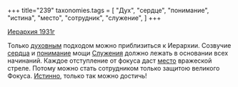 +++
title="239"
taxonomies.tags = [
 "Дух",
 "сердце",
 "понимание",
 "истина",
 "место",
 "сотрудник",
 "служение",
]
+++

[Иерархия 1931г](/agni/1931)

Только [духовным](/tags/Дух) подходом можно приблизиться к Иерархии. Созвучие [сердца](/tags/сердце) и [понимание](/tags/понимание) мощи [Служения](/tags/служение) должно лежать в основании всех начинаний. Каждое отступление от фокуса даст [место](/tags/место) вражеской стреле. Потому можно стать сотрудником только защитою великого Фокуса. [Истинно](/tags/истина), только так можно достичь!   

